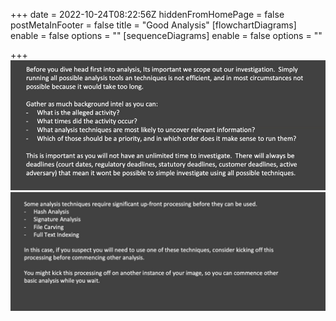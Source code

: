 +++
date = 2022-10-24T08:22:56Z
hiddenFromHomePage = false
postMetaInFooter = false
title = "Good Analysis"
[flowchartDiagrams]
enable = false
options = ""
[sequenceDiagrams]
enable = false
options = ""

+++
![](/uploads/snipaste_2022-10-24_19-23-51.jpg)  
![](/uploads/snipaste_2022-10-24_19-26-11.jpg)